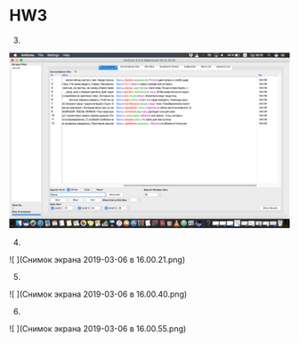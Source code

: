 # HW3

3)
![ ](K.png)

4)
![ ](Снимок экрана 2019-03-06 в 16.00.21.png)

5)
![ ](Снимок экрана 2019-03-06 в 16.00.40.png)

6)
![ ](Снимок экрана 2019-03-06 в 16.00.55.png)
